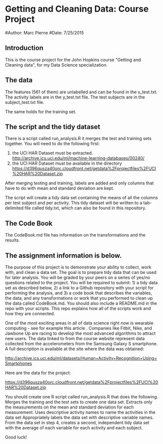 Getting and Cleaning Data: Course Project
=========================================
#Author: Marc Pierne
#Date: 7/25/2015

Introduction
------------
This is the course project for the John Hopkins course "Getting and Cleaning data", for my Data Science specialization.


The data
------------------

The features (561 of them) are unlabelled and can be found in the x_test.txt. 
The activity labels are in the y_test.txt file.
The test subjects are in the subject_test.txt file.

The same holds for the training set.

The script and the tidy dataset
-------------------------------------
There is a script called run_analysis.R it merges the test and training sets together.
You will need to do the following first:

1. the UCI HAR Dataset must be extracted.
http://archive.ics.uci.edu/ml/machine-learning-databases/00240/ 
2. the UCI HAR Dataset must be available in the directory
https://d396qusza40orc.cloudfront.net/getdata%2Fprojectfiles%2FUCI%20HAR%20Dataset.zip 

After merging testing and training, labels are added and only columns that have to do with mean and standard deviation are kept.

The script will create a tidy data set containing the means of all the columns per test subject and per activity.
This tidy dataset will be written to a tab-delimited file called tidy.txt, which can also be found in this repository.

The Code Book
-------------------
The CodeBook.md file has information on the transformations and the results.

The assignment information is below.
-------------------------------------
The purpose of this project is to demonstrate your ability to collect, work with, and clean a data set. The goal is to prepare tidy data that can be used for later analysis. You will be graded by your peers on a series of yes/no questions related to the project. You will be required to submit: 1) a tidy data set as described below, 2) a link to a Github repository with your script for performing the analysis, and 3) a code book that describes the variables, the data, and any transformations or work that you performed to clean up the data called CodeBook.md. You should also include a README.md in the repo with your scripts. This repo explains how all of the scripts work and how they are connected.  

One of the most exciting areas in all of data science right now is wearable computing - see for example this article . Companies like Fitbit, Nike, and Jawbone Up are racing to develop the most advanced algorithms to attract new users. The data linked to from the course website represent data collected from the accelerometers from the Samsung Galaxy S smartphone. A full description is available at the site where the data was obtained: 

http://archive.ics.uci.edu/ml/datasets/Human+Activity+Recognition+Using+Smartphones 

Here are the data for the project: 

https://d396qusza40orc.cloudfront.net/getdata%2Fprojectfiles%2FUCI%20HAR%20Dataset.zip 

 You should create one R script called run_analysis.R that does the following. 
Merges the training and the test sets to create one data set.
Extracts only the measurements on the mean and standard deviation for each measurement. 
Uses descriptive activity names to name the activities in the data set
Appropriately labels the data set with descriptive variable names. 
From the data set in step 4, creates a second, independent tidy data set with the average of each variable for each activity and each subject.

Good luck!
